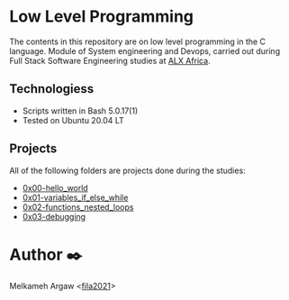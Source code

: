# Low Level Programming 

The contents in this repository are on low level programming in the C language. Module of System engineering and Devops, carried out during Full Stack Software Engineering studies at [ALX Africa](https://www.alxafrica.com//).


## Technologiess
* Scripts written in Bash 5.0.17(1)
* Tested on Ubuntu 20.04 LT

## Projects
All of the following folders are projects done during the studies:

* [0x00-hello_world](https://github.com/fila2021/alx-low_level_programming/tree/master/0x00-hello_world)
* [0x01-variables_if_else_while](https://github.com/fila2021/alx-low_level_programming/tree/master/0x01-variables_if_else_while)
* [0x02-functions_nested_loops](https://github.com/fila2021/alx-low_level_programming/tree/master/0x02-functions_nested_loops)
* [0x03-debugging](https://github.com/fila2021/alx-low_level_programming/tree/master/0x03-debugging)

# Author :black_nib:
Melkameh Argaw <[fila2021](https://github.com/melkam5)>

